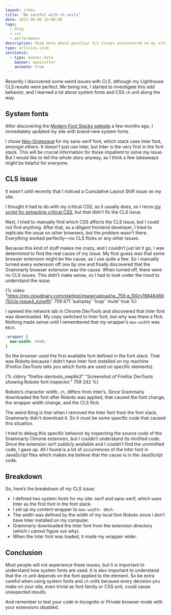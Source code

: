 ```yaml
---
layout: index
title: "Be careful with ch units"
date: 2023-06-06 10:00:00
tags:
  - blog
  - css
  - performance
description: Read more about peculiar CLS issues encountered on my site because I used system fonts, CSS ch unit, and Grammarly extension.
type: articles-item
sections2:
  - type: banner-beta
    banner: newsletter
    animate: true
---
```


Recently I discovered some weird issues with CLS, although my Lighthouse CLS results were perfect. Me being me, I started to investigate this odd behavior, and I learned a lot about system fonts and CSS `ch` unit along the way.

## System fonts

After discovering the [Modern Font Stacks website](https://modernfontstacks.com/) a few months ago, I immediately updated my site with brand-new system fonts.

I chose [Neo-Grotesque](https://github.com/system-fonts/modern-font-stacks#neo-grotesque) for my sans-serif font, which stack uses Inter font, amongst others. It doesn’t just use Inter, but Inter is the very first in the font stack. This will be crucial information for those impatient to solve my issue. But I would like to tell the whole story anyway, as I think a few takeaways might be helpful for everyone.

## CLS issue

It wasn’t until recently that I noticed a Cumulative Layout Shift issue on my site.

I thought it had to do with my critical CSS, as it usually does, so I rerun [my script for extracting critical CSS](https://www.npmjs.com/package/acclaimed), but that didn’t fix the CLS issue.

Next, I tried to manually find which CSS affects the CLS issue, but I could not find anything. After that, as a diligent frontend developer, I tried to replicate the issue on other browsers, but the problem wasn’t there. Everything worked perfectly—no CLS flicks or any other issues.

Because this kind of stuff makes me crazy, and I couldn’t just let it go, I was determined to find the real cause of my issue. My first guess was that some browser extension might be the cause, as I use quite a few. So I manually turned every extension off one by one and finally discovered that the Grammarly browser extension was the cause. When turned off, there were no CLS issues. This didn’t make sense, so I had to look under the hood to understand the issue.

{% video "https://res.cloudinary.com/starbist/image/upload/w_759,q_100/v1684846670/cls-issue4_kznqfh" 759 671 'autoplay' 'loop' 'mute' true %}

I opened the network tab in Chrome DevTools and discovered that Inter font was downloaded. My copy switched to Inter font, but why was there a flick. Nothing made sense until I remembered that my wrapper’s `max-width` was `60ch`.

```css
.wrapper {
  max-width: 60ch;
}
```

So the browser used the first available font defined in the font stack. That was Roboto because I didn’t have Inter font installed on my machine (Firefox DevTools tells you which fonts are used on specific elements).

{% cldnry "firefox-devtools_owp9s3" "Screenshot of Firefox DevTools showing Roboto font inspector." 759 242 %}

Roboto’s character width, `ch`, differs from Inter’s. Since Grammarly downloaded the font after Roboto was applied, that caused the font change, the wrapper width change, and the CLS flick.

The weird thing is that when I removed the Inter font from the font stack, Grammarly didn’t download it. So it must be some specific code that caused this situation.

I tried to debug this specific behavior by inspecting the source code of the Grammarly Chrome extension, but I couldn’t understand its minified code. Since the extension isn’t publicly available and I couldn’t find the unminified code, I gave up. All I found is a lot of occurrences of the Inter font in JavaScript files which makes me believe that the cause is in the JavaScript code.

## Breakdown

So, here’s the breakdown of my CLS issue:

- I defined two system fonts for my site: serif and sans-serif, which uses Inter as the first font in the font stack.
- I set up my content wrapper to `max-width: 60ch`.
- The width was defined by the width of my local font Roboto since I don’t have Inter installed on my computer.
- Grammarly downloaded the Inter font from the extension directory (which I cannot figure out why).
- When the Inter font was loaded, it made my wrapper wider.

## Conclusion

Most people will not experience these issues, but it is important to understand how system fonts are used. It is also important to understand that the `ch` unit depends on the font applied to the element. So be extra careful when using system fonts and `ch` units because every decision you make on your site, even trivial as font family or CSS unit, could cause unexpected results.

And remember to test your code in Incognito or Private browser mode with your extensions disabled.
